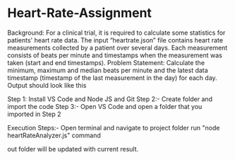 # Heart-Rate-Assignment

Background:
For a clinical trial, it is required to calculate some statistics for patients' heart rate data. The input “heartrate.json” file
contains heart rate measurements collected by a patient over several days. Each measurement consists of beats per minute
and timestamps when the measurement was taken (start and end timestamps).
Problem Statement:
Calculate the minimum, maximum and median beats per minute and the latest data timestamp (timestamp of the last
measurement in the day) for each day. Output should look like this

Step 1:
Install VS Code and Node JS and Git
Step 2:-
Create folder and import the code
Step 3:-
Open VS Code and open a folder that you imported in Step 2

Execution Steps:-
Open terminal and navigate to project folder
run "node heartRateAnalyzer.js" command

out folder will be updated with current result.
